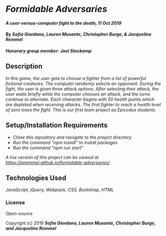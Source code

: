# _Formidable Adversaries_

#### _A user-versus-computer fight to the death, 11 Oct 2019_

#### By _**Sofia Giordano, Lauren Musante, Christopher Burge, & Jacqueline Remmel**_
##### _**Honorary group member: Joel Stockamp**_

## Description

_In this game, the user gets to choose a fighter from a list of powerful fictional creatures. The computer randomly selects an opponent. During the fight, the user is given three attack options. After selecting their attack, the user waits briefly while the computer chooses an attack, and the turns continue to alternate. Each character begins with 50 health points which are depleted when receiving attacks. The first fighter to reach a health level of zero loses the fight. This is our first team project as Epicodus students._

## Setup/Installation Requirements

* _Clone this repository and navigate to the project directory._
* _Run the command "npm install" to install packages_
* _Run the command "npm run start"_

_A live version of this project can be viewed at https://jpremmel.github.io/formidable-adversaries/._

## Technologies Used

_JavaScript, jQuery, Webpack, CSS, Bootstrap, HTML_

### License

*Open-source*

Copyright (c) 2019 **_Sofia Giordano, Lauren Musante, Christopher Burge, and Jacqueline Remmel_**
